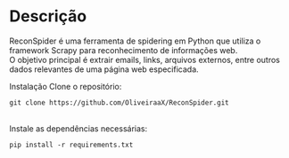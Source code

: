 # Descrição<br>
ReconSpider é uma ferramenta de spidering em Python que utiliza o framework Scrapy para reconhecimento de informações web. <br>O objetivo principal é extrair emails, links, arquivos externos, entre outros dados relevantes de uma página web especificada.

Instalação
Clone o repositório:

```
git clone https://github.com/OliveiraaX/ReconSpider.git
```
<br>Instale as dependências necessárias:
```
pip install -r requirements.txt
